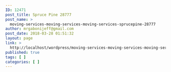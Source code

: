 ```yaml
---
ID: 12471
post_title: Spruce Pine 28777
post_name: >
  moving-services-moving-services-moving-services-sprucepine-28777
author: mrgabonijeff@gmail.com
post_date: 2018-03-28 01:51:32
layout: page
link: >
  http://localhost/wordpress/moving-services-moving-services-moving-services-sprucepine-28777/
published: true
tags: [ ]
categories: [ ]
---
```

